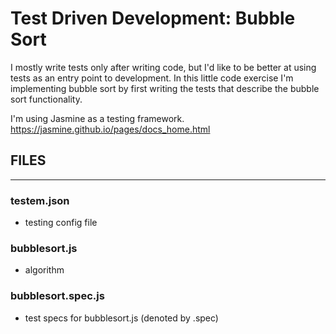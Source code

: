 # Test Driven Development: Bubble Sort

I mostly write tests only after writing code, but I'd like to be better at using tests as an entry point to development. In this little code exercise I'm implementing bubble sort by first writing the tests that describe the bubble sort functionality.

I'm using Jasmine as a testing framework.
https://jasmine.github.io/pages/docs_home.html

## FILES
***
### testem.json
 - testing config file
### bubblesort.js
- algorithm
### bubblesort.spec.js
- test specs for bubblesort.js (denoted by .spec)
